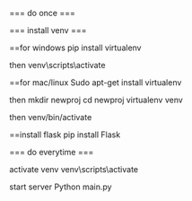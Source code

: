 === do once ===

=== install venv ===

==for windows
pip install virtualenv

then
venv\scripts\activate

==for mac/linux
Sudo apt-get install virtualenv

then
mkdir newproj
cd newproj
virtualenv venv

then
venv/bin/activate

==install flask
pip install Flask

=== do everytime ===

activate venv
venv\scripts\activate

start server
Python main.py

